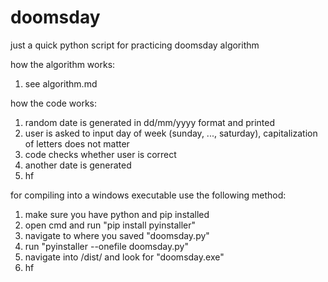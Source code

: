 # doomsday
just a quick python script for practicing doomsday algorithm

how the algorithm works:
1. see algorithm.md 

how the code works:
1. random date is generated in dd/mm/yyyy format and printed
2. user is asked to input day of week (sunday, ..., saturday), capitalization of letters does not matter
3. code checks whether user is correct
4. another date is generated
5. hf

for compiling into a windows executable use the following method:
1. make sure you have python and pip installed
2. open cmd and run "pip install pyinstaller"
3. navigate to where you saved "doomsday.py"
4. run "pyinstaller --onefile doomsday.py"
5. navigate into /dist/ and look for "doomsday.exe"
6. hf
